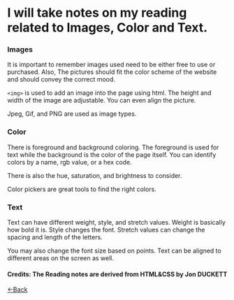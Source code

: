 # I will take notes on my reading related to Images, Color and Text.

### Images
It is important to remember images used need to be either free to use or purchased. Also, The pictures should fit the color scheme of the website and should convey the correct mood. 

```<img>``` is used to add an image into the page using html. The height and width of the image are adjustable. 
You can even align the picture. 

Jpeg, Gif, and PNG are used as image types. 


### Color
There is foreground and background coloring. The foreground is used for text while the background is the color of the page itself. You can identify colors by a name, rgb value, or a hex code. 

There is also the hue, saturation, and brightness to consider. 

Color pickers are great tools to find the right colors. 



### Text

Text can have different weight, style, and stretch values.
Weight is basically how bold it is. Style changes the font. Stretch values can change the spacing and length of the letters.

You may also change the font size based on points. Text can be aligned to different areas on the screen as well.


#### Credits: The Reading notes are derived from HTML&CSS by Jon DUCKETT
[<-Back](README.md)
